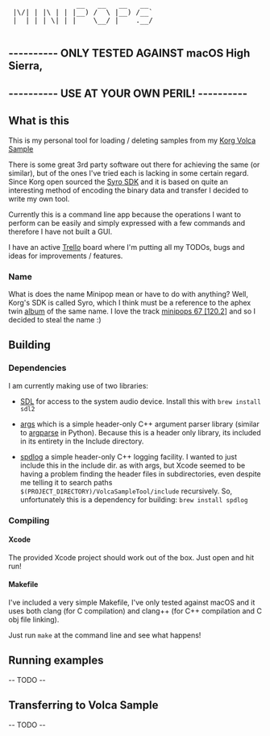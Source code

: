 <pre>
                __   __   __   __  
 |\/| | |\ | | |__) /  \ |__) /__` 
 |  | | | \| | |    \__/ |    .__/ 
                                   
</pre>

## ---------- ONLY TESTED AGAINST macOS High Sierra, 
## ---------- USE AT YOUR OWN PERIL! ----------

## What is this
This is my personal tool for loading / deleting samples from my [Korg Volca Sample](https://www.korg.com/us/products/dj/volca_sample/)

There is some great 3rd party software out there for achieving the same (or similar), but of the ones I've tried each is lacking in some certain regard. Since Korg open sourced the [Syro SDK](http://korginc.github.io/volcasample/) and it is based on quite an interesting method of encoding the binary data and transfer I decided to write my own tool. 

Currently this is a command line app because the operations I want to perform can be easily and simply expressed with a few commands and therefore I have not built a GUI.

I have an active [Trello](https://trello.com/b/Xhqh0N8C/volcasampletool) board where I'm putting all my TODOs, bugs and ideas for improvements / features.

### Name
What is does the name Minipop mean or have to do with anything? Well, Korg's SDK is called Syro, which I think must be a reference to the aphex twin [album](https://en.wikipedia.org/wiki/Syro) of the same name. I love the track [minipops 67 [120.2]](https://open.spotify.com/track/6kzLbNxsJidjc80Nw3uZVg?si=kxSMP1xjToWOup7uhWUVqQ) and so I decided to steal the name :)

## Building
### Dependencies

I am currently making use of two libraries: 
- [SDL](http://www.libsdl.org/) for access to the system audio device. Install this with `brew install sdl2`

- [args](https://github.com/Taywee/args) which is a simple header-only C++ argument parser library (similar to [argparse](https://docs.python.org/3/library/argparse.html) in Python). Because this is a header only library, its included in its entirety in the Include directory.

- [spdlog](https://github.com/gabime/spdlog) a simple header-only C++ logging facility. I wanted to just include this in the include dir. as with args, but Xcode seemed to be having a problem finding the header files in subdirectories, even despite me telling it to search paths `$(PROJECT_DIRECTORY)/VolcaSampleTool/include` recursively. So, unfortunately this is a dependency for building: `brew install spdlog`

### Compiling
#### Xcode
The provided Xcode project should work out of the box. Just open and hit run!

#### Makefile
I've included a very simple Makefile, I've only tested against macOS and it uses both clang (for C compilation) and clang++ (for C++ compilation and C obj file linking).

Just run `make` at the command line and see what happens!


## Running examples
-- TODO -- 

## Transferring to Volca Sample
-- TODO -- 
